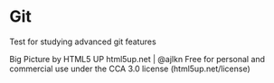 # Git

Test for studying advanced git features

Big Picture by HTML5 UP
html5up.net | @ajlkn
Free for personal and commercial use under the CCA 3.0 license (html5up.net/license)

